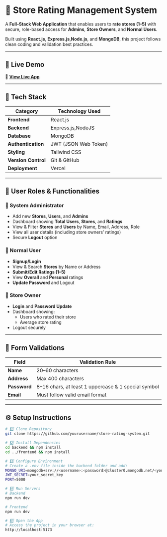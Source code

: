 # 🌟 Store Rating Management System  

A **Full-Stack Web Application** that enables users to **rate stores (1–5)** with secure, role-based access for **Admins**, **Store Owners**, and **Normal Users**.  

Built using **React.js**, **Express.js**,**Node.js**, and **MongoDB**, this project follows clean coding and validation best practices.  

---

## 🚀 Live Demo  
🔗 [**View Live App**](https://rating-app-snowy.vercel.app/)

---

## 🧠 Tech Stack  

| Category | Technology Used |
|-----------|-----------------|
| **Frontend** | React.js |
| **Backend** | Express.js,NodeJS |
| **Database** | MongoDB |
| **Authentication** | JWT (JSON Web Token) |
| **Styling** | Tailwind CSS |
| **Version Control** | Git & GitHub |
| **Deployment** | Vercel  |

---

## 👥 User Roles & Functionalities  

### 👑 System Administrator  
- Add new **Stores**, **Users**, and **Admins**  
- Dashboard showing **Total Users**, **Stores**, and **Ratings**  
- View & Filter **Stores** and **Users** by Name, Email, Address, Role  
- View all user details (including store owners’ ratings)  
- Secure **Logout** option  

### 🙋 Normal User  
- **Signup/Login**  
- View & Search **Stores** by Name or Address  
- **Submit/Edit Ratings (1–5)**  
- View **Overall** and **Personal** ratings  
- **Update Password** and Logout  

### 🏪 Store Owner  
- **Login** and **Password Update**  
- Dashboard showing:  
  - Users who rated their store  
  - Average store rating  
- Logout securely  

---

## 🧾 Form Validations  

| Field | Validation Rule |
|--------|----------------|
| **Name** | 20–60 characters |
| **Address** | Max 400 characters |
| **Password** | 8–16 chars, at least 1 uppercase & 1 special symbol |
| **Email** | Must follow valid email format |

---

## ⚙️ Setup Instructions  

```bash
# 1️⃣ Clone Repository
git clone https://github.com/yourusername/store-rating-system.git

# 2️⃣ Install Dependencies
cd backend && npm install
cd ../frontend && npm install

# 3️⃣ Configure Environment
# Create a .env file inside the backend folder and add:
MONGO_URI=mongodb+srv://<username>:<password>@cluster0.mongodb.net/<your_db_name>
JWT_SECRET=your_secret_key
PORT=5000

# 4️⃣ Run Servers
# Backend
npm run dev

# Frontend
npm run dev

# 5️⃣ Open the App
# Access the project in your browser at:
http://localhost:5173

